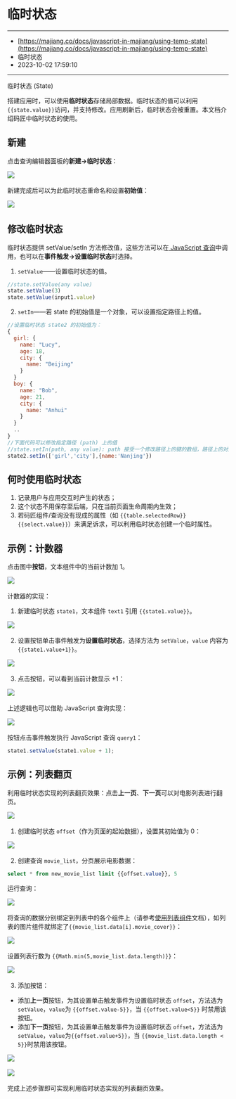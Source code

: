 # 临时状态

---

* [https://majiang.co/docs/javascript-in-majiang/using-temp-state](https://majiang.co/docs/javascript-in-majiang/using-temp-state)
* 临时状态
* 2023-10-02 17:59:10

---

临时状态 (State)

搭建应用时，可以使用**临时状态**存储局部数据。临时状态的值可以利用 `{{state.value}}`​ 访问，并支持修改。应用刷新后，临时状态会被重置。本文档介绍码匠中临时状态的使用。

## 新建

点击查询编辑器面板的​**新建-&gt;临时状态**​：

​![](assets/1-20231002175910-o6z4sui.png)​

新建完成后可以为此临时状态重命名和设置​**初始值**​：

​![](assets/2-20231002175910-eob6ifz.png)​

## 修改临时状态

临时状态提供 setValue/setIn 方法修改值，这些方法可以在[ JavaScript 查询](https://majiang.co/docs/javascript-in-majiang/javascript-query)中调用，也可以在**事件触发-&gt;设置临时状态**时选择。

1. ​`setValue`​——设置临时状态的值。

```javascript
//state.setValue(any value)
state.setValue(3)
state.setValue(input1.value)
```

2. ​`setIn`​——若 state 的初始值是一个对象，可以设置指定路径上的值。

```javascript
//设置临时状态 state2 的初始值为：
{
  girl: {
    name: "Lucy",
    age: 18,
    city: {
      name: "Beijing"
    }
  }
  boy: {
    name: "Bob",
    age: 21,
    city: {
      name: "Anhui"
    }
  }
  ..
}
//下面代码可以修改指定路径 (path) 上的值
//state.setIn(path, any value): path 接受一个修改路径上的键的数组，路径上的对应值将被修改，并不会破坏其他值。
state2.setIn(['girl','city'],{name:'Nanjing'})
```

## 何时使用临时状态

1. 记录用户与应用交互时产生的状态；
2. 这个状态不用保存至后端，只在当前页面生命周期内生效；
3. 若码匠组件/查询没有现成的属性（如 `{{table.selectedRow}}{{select.value}}`​）来满足诉求，可以利用临时状态创建一个临时属性。

## 示例：计数器

点击图中​**按钮**​，文本组件中的当前计数加 1。

​![](assets/3-20231002175910-ymyb9pa.png)​

计数器的实现：

1. 新建临时状态 `state1`​，文本组件 `text1`​ 引用 `{{state1.value}}`​。

​![](assets/44-20231002175910-5e8bexn.png)​

2. 设置按钮单击事件触发为​**设置临时状态**​，选择方法为 `setValue`​，`value`​ 内容为 `{{state1.value+1}}`​。

​![](assets/5-20231002175910-pwms207.png)​

3. 点击按钮，可以看到当前计数显示 +1：

​![](assets/6-20231002175910-n3ozg3d.gif)​

上述逻辑也可以借助 JavaScript 查询实现：

​![](assets/777-20231002175910-95lt46z.png)​

按钮点击事件触发执行 JavaScript 查询 `query1`​：

```javascript
state1.setValue(state1.value + 1);
```

## 示例：列表翻页

利用临时状态实现的列表翻页效果：点击​**上一页**​、**下一页**可以对电影列表进行翻页。

​![](assets/8-20231002175910-bppoj80.gif)​

1. 创建临时状态 `offset`​（作为页面的起始数据），设置其初始值为 0：

​![](assets/9-20231002175910-my7ryw4.png)​

2. 创建查询 `movie_list`​，分页展示电影数据：

```sql
select * from new_movie_list limit {{offset.value}}, 5
```

运行查询：

​![](assets/10-20231002175910-utpiwsv.png)​

将查询的数据分别绑定到列表中的各个组件上（请参考[使用列表组件](https://majiang.co/docs/listView)文档），如列表的图片组件就绑定了`{{movie_list.data[i].movie_cover}}`​：

​![](assets/11-20231002175910-z2mhuvj.png)​

设置列表行数为 `{{Math.min(5,movie_list.data.length)}}`​：

​![](assets/12-20231002175910-1jsqgfj.png)​

3. 添加按钮：

* 添加**上一页**按钮，为其设置单击触发事件为设置临时状态 `offset`​，方法选为 `setValue`​，`value`​ 为 `{{offset.value-5}}`​，当 `{{offset.value<5}}`​ 时禁用该按钮。
* 添加**下一页**按钮，为其设置单击触发事件为设置临时状态 `offset`​，方法选为 `setValue`​，`value`​ 为`{{offset.value+5}}`​，当 `{{movie_list.data.length < 5}}`​时禁用该按钮。

​![](assets/13-20231002175910-vvxbw6z.png)​

​![](assets/14-20231002175910-5cmju0b.png)​

完成上述步骤即可实现利用临时状态实现的列表翻页效果。

